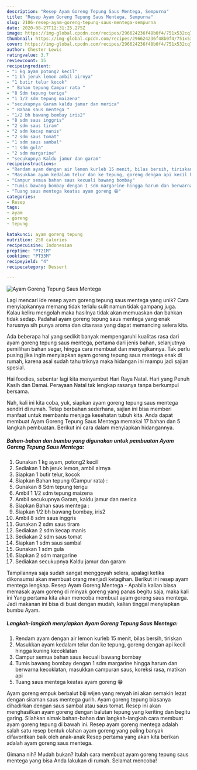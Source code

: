 ```yaml
---
description: "Resep Ayam Goreng Tepung Saus Mentega, Sempurna"
title: "Resep Ayam Goreng Tepung Saus Mentega, Sempurna"
slug: 2106-resep-ayam-goreng-tepung-saus-mentega-sempurna
date: 2020-08-27T12:31:25.275Z
image: https://img-global.cpcdn.com/recipes/296624236f48b0f4/751x532cq70/ayam-goreng-tepung-saus-mentega-foto-resep-utama.jpg
thumbnail: https://img-global.cpcdn.com/recipes/296624236f48b0f4/751x532cq70/ayam-goreng-tepung-saus-mentega-foto-resep-utama.jpg
cover: https://img-global.cpcdn.com/recipes/296624236f48b0f4/751x532cq70/ayam-goreng-tepung-saus-mentega-foto-resep-utama.jpg
author: Chester Lewis
ratingvalue: 3.7
reviewcount: 15
recipeingredient:
- "1 kg ayam potong2 kecil"
- "1 bh jeruk lemon ambil airnya"
- "1 butir telur kocok"
- " Bahan tepung Campur rata "
- "8 Sdm tepung terigu"
- "1 1/2 sdm tepung maizena"
- "secukupnya Garam kaldu jamur dan merica"
- " Bahan saus mentega "
- "1/2 bh bawang bombay iris2"
- "8 sdm saus inggris"
- "2 sdm saus tiram"
- "2 sdm kecap manis"
- "2 sdm saus tomat"
- "1 sdm saus sambal"
- "1 sdm gula"
- "2 sdm margarine"
- "secukupnya Kaldu jamur dan garam"
recipeinstructions:
- "Rendam ayam dengan air lemon kurleb 15 menit, bilas bersih, tiriskan"
- "Masukkan ayam kedalam telur dan ke tepung, goreng dengan api kecil hingga kuning kecoklatan"
- "Campur semua bahan saus kecuali bawang bombay"
- "Tumis bawang bombay dengan 1 sdm margarine hingga harum dan berwarna kecoklatan, masukkan campuran saus, koreksi rasa, matikan api"
- "Tuang saus mentega keatas ayam goreng 😁"
categories:
- Resep
tags:
- ayam
- goreng
- tepung

katakunci: ayam goreng tepung 
nutrition: 250 calories
recipecuisine: Indonesian
preptime: "PT21M"
cooktime: "PT33M"
recipeyield: "4"
recipecategory: Dessert

---
```



![Ayam Goreng Tepung Saus Mentega](https://img-global.cpcdn.com/recipes/296624236f48b0f4/751x532cq70/ayam-goreng-tepung-saus-mentega-foto-resep-utama.jpg)

Lagi mencari ide resep ayam goreng tepung saus mentega yang unik? Cara menyiapkannya memang tidak terlalu sulit namun tidak gampang juga. Kalau keliru mengolah maka hasilnya tidak akan memuaskan dan bahkan tidak sedap. Padahal ayam goreng tepung saus mentega yang enak harusnya sih punya aroma dan cita rasa yang dapat memancing selera kita.

Ada beberapa hal yang sedikit banyak mempengaruhi kualitas rasa dari ayam goreng tepung saus mentega, pertama dari jenis bahan, selanjutnya pemilihan bahan segar, hingga cara membuat dan menyajikannya. Tak perlu pusing jika ingin menyiapkan ayam goreng tepung saus mentega enak di rumah, karena asal sudah tahu triknya maka hidangan ini mampu jadi sajian spesial.

Hai foodies, sebentar lagi kita menyambut Hari Raya Natal. Hari yang Penuh Kasih dan Damai. Perayaan Natal tak lengkap rasanya tanpa berkumpul bersama.


Nah, kali ini kita coba, yuk, siapkan ayam goreng tepung saus mentega sendiri di rumah. Tetap berbahan sederhana, sajian ini bisa memberi manfaat untuk membantu menjaga kesehatan tubuh kita. Anda dapat membuat Ayam Goreng Tepung Saus Mentega memakai 17 bahan dan 5 langkah pembuatan. Berikut ini cara dalam menyiapkan hidangannya.

<!--inarticleads1-->

##### Bahan-bahan dan bumbu yang digunakan untuk pembuatan Ayam Goreng Tepung Saus Mentega:

1. Gunakan 1 kg ayam, potong2 kecil
1. Sediakan 1 bh jeruk lemon, ambil airnya
1. Siapkan 1 butir telur, kocok
1. Siapkan  Bahan tepung (Campur rata) :
1. Gunakan 8 Sdm tepung terigu
1. Ambil 1 1/2 sdm tepung maizena
1. Ambil secukupnya Garam, kaldu jamur dan merica
1. Siapkan  Bahan saus mentega :
1. Siapkan 1/2 bh bawang bombay, iris2
1. Ambil 8 sdm saus inggris
1. Gunakan 2 sdm saus tiram
1. Sediakan 2 sdm kecap manis
1. Sediakan 2 sdm saus tomat
1. Siapkan 1 sdm saus sambal
1. Gunakan 1 sdm gula
1. Siapkan 2 sdm margarine
1. Sediakan secukupnya Kaldu jamur dan garam


Tampilannya saja sudah sangat menggoyah selera, apalagi ketika dikonsumsi akan membuat orang menjadi ketagihan. Berikut ini resep ayam mentega lengkap. Resep Ayam Goreng Mentega - Apabila kalian biasa memasak ayam goreng di minyak goreng yang panas begitu saja, maka kali ini Yang pertama kita akan mencoba membuat ayam goreng saus mentega. Jadi makanan ini bisa di buat dengan mudah, kalian tinggal menyiapkan bumbu Ayam. 

<!--inarticleads2-->

##### Langkah-langkah menyiapkan Ayam Goreng Tepung Saus Mentega:

1. Rendam ayam dengan air lemon kurleb 15 menit, bilas bersih, tiriskan
1. Masukkan ayam kedalam telur dan ke tepung, goreng dengan api kecil hingga kuning kecoklatan
1. Campur semua bahan saus kecuali bawang bombay
1. Tumis bawang bombay dengan 1 sdm margarine hingga harum dan berwarna kecoklatan, masukkan campuran saus, koreksi rasa, matikan api
1. Tuang saus mentega keatas ayam goreng 😁


Ayam goreng empuk berbalut biji wijen yang renyah ini akan semakin lezat dengan siraman saus mentega gurih. Ayam goreng tepung biasanya dihadirkan dengan saus sambal atau saus tomat. Resep ini akan menghasilkan ayam goreng dengan balutan tepung yang keriting dan begitu garing. Silahkan simak bahan-bahan dan langkah-langkah cara membuat ayam goreng tepung di bawah ini. Resep ayam goreng mentega adalah salah satu resep bentuk olahan ayam goreng yang paling banyak difavoritkan baik oleh anak-anak Resep pertama yang akan kita berikan adalah ayam goreng saus mentega. 

Gimana nih? Mudah bukan? Itulah cara membuat ayam goreng tepung saus mentega yang bisa Anda lakukan di rumah. Selamat mencoba!
